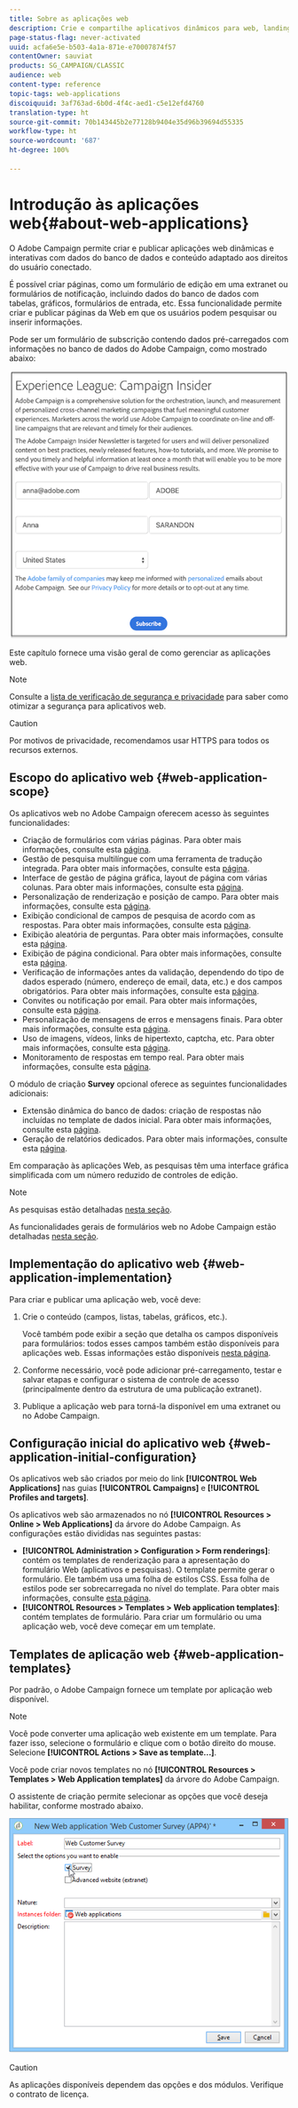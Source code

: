 ```yaml
---
title: Sobre as aplicações web
description: Crie e compartilhe aplicativos dinâmicos para web, landing pages e pesquisas.
page-status-flag: never-activated
uuid: acfa6e5e-b503-4a1a-871e-e70007874f57
contentOwner: sauviat
products: SG_CAMPAIGN/CLASSIC
audience: web
content-type: reference
topic-tags: web-applications
discoiquuid: 3af763ad-6b0d-4f4c-aed1-c5e12efd4760
translation-type: ht
source-git-commit: 70b143445b2e77128b9404e35d96b39694d55335
workflow-type: ht
source-wordcount: '687'
ht-degree: 100%

---
```



# Introdução às aplicações web{#about-web-applications}

O Adobe Campaign permite criar e publicar aplicações web dinâmicas e interativas com dados do banco de dados e conteúdo adaptado aos direitos do usuário conectado.

É possível criar páginas, como um formulário de edição em uma extranet ou formulários de notificação, incluindo dados do banco de dados com tabelas, gráficos, formulários de entrada, etc. Essa funcionalidade permite criar e publicar páginas da Web em que os usuários podem pesquisar ou inserir informações.

Pode ser um formulário de subscrição contendo dados pré-carregados com informações no banco de dados do Adobe Campaign, como mostrado abaixo:

![](assets/webapp_form_sample.png)

Este capítulo fornece uma visão geral de como gerenciar as aplicações web.

>[!NOTE]
>
>Consulte a [lista de verificação de segurança e privacidade](https://helpx.adobe.com/br/campaign/kb/acc-security.html) para saber como otimizar a segurança para aplicativos web.

>[!CAUTION]
>
>Por motivos de privacidade, recomendamos usar HTTPS para todos os recursos externos.

## Escopo do aplicativo web {#web-application-scope}

Os aplicativos web no Adobe Campaign oferecem acesso às seguintes funcionalidades:

* Criação de formulários com várias páginas. Para obter mais informações, consulte esta [página](../../web/using/about-web-forms.md).
* Gestão de pesquisa multilíngue com uma ferramenta de tradução integrada. Para obter mais informações, consulte esta [página](../../web/using/translating-a-web-application.md).
* Interface de gestão de página gráfica, layout de página com várias colunas. Para obter mais informações, consulte esta [página](../../web/using/designing-a-web-application.md).
* Personalização de renderização e posição de campo. Para obter mais informações, consulte esta [página](../../web/using/editing-content.md#adding-personalization-content).
* Exibição condicional de campos de pesquisa de acordo com as respostas. Para obter mais informações, consulte esta [página](../../web/using/form-rendering.md#defining-fields-conditional-display).
* Exibição aleatória de perguntas. Para obter mais informações, consulte esta [página](../../web/using/building-a-survey.md#adding-questions).
* Exibição de página condicional. Para obter mais informações, consulte esta [página](../../web/using/defining-web-forms-page-sequencing.md#conditional-page-display).
* Verificação de informações antes da validação, dependendo do tipo de dados esperado (número, endereço de email, data, etc.) e dos campos obrigatórios. Para obter mais informações, consulte esta [página](../../web/using/form-rendering.md#defining-control-settings).
* Convites ou notificação por email. Para obter mais informações, consulte esta [página](../../web/using/publishing-a-web-form.md#delivering-a-form-via-email).
* Personalização de mensagens de erros e mensagens finais. Para obter mais informações, consulte esta [página](../../web/using/defining-web-forms-properties.md#setting-up-an-error-page).
* Uso de imagens, vídeos, links de hipertexto, captcha, etc. Para obter mais informações, consulte esta [página](../../web/using/editing-content.md).
* Monitoramento de respostas em tempo real. Para obter mais informações, consulte esta [página](../../web/using/publish--track-and-use-collected-data.md#response-tracking).

O módulo de criação **Survey** opcional oferece as seguintes funcionalidades adicionais:

* Extensão dinâmica do banco de dados: criação de respostas não incluídas no template de dados inicial. Para obter mais informações, consulte esta [página](../../web/using/managing-answers.md#storing-collected-answers).
* Geração de relatórios dedicados. Para obter mais informações, consulte esta [página](../../web/using/publish--track-and-use-collected-data.md#reports-on-surveys).

Em comparação às aplicações Web, as pesquisas têm uma interface gráfica simplificada com um número reduzido de controles de edição.

>[!NOTE]
>
>As pesquisas estão detalhadas [nesta seção](../../web/using/about-surveys.md).
>
>As funcionalidades gerais de formulários web no Adobe Campaign estão detalhadas [nesta seção](../../web/using/about-web-forms.md).

## Implementação do aplicativo web {#web-application-implementation}

Para criar e publicar uma aplicação web, você deve:

1. Crie o conteúdo (campos, listas, tabelas, gráficos, etc.).

   Você também pode exibir a seção que detalha os campos disponíveis para formulários: todos esses campos também estão disponíveis para aplicações web. Essas informações estão disponíveis [nesta página](../../web/using/adding-fields-to-a-web-form.md).

1. Conforme necessário, você pode adicionar pré-carregamento, testar e salvar etapas e configurar o sistema de controle de acesso (principalmente dentro da estrutura de uma publicação extranet).
1. Publique a aplicação web para torná-la disponível em uma extranet ou no Adobe Campaign.

## Configuração inicial do aplicativo web {#web-application-initial-configuration}

Os aplicativos web são criados por meio do link **[!UICONTROL Web Applications]** nas guias **[!UICONTROL Campaigns]** e **[!UICONTROL Profiles and targets]**.

Os aplicativos web são armazenados no nó **[!UICONTROL Resources > Online > Web Applications]** da árvore do Adobe Campaign. As configurações estão divididas nas seguintes pastas:

* **[!UICONTROL Administration > Configuration > Form renderings]**: contém os templates de renderização para a apresentação do formulário Web (aplicativos e pesquisas). O template permite gerar o formulário. Ele também usa uma folha de estilos CSS. Essa folha de estilos pode ser sobrecarregada no nível do template. Para obter mais informações, consulte [esta página](../../web/using/form-rendering.md#selecting-the-form-rendering-template).
* **[!UICONTROL Resources > Templates > Web application templates]**: contém templates de formulário. Para criar um formulário ou uma aplicação web, você deve começar em um template.

## Templates de aplicação web {#web-application-templates}

Por padrão, o Adobe Campaign fornece um template por aplicação web disponível.

>[!NOTE]
>
>Você pode converter uma aplicação web existente em um template. Para fazer isso, selecione o formulário e clique com o botão direito do mouse. Selecione **[!UICONTROL Actions > Save as template...]**.

Você pode criar novos templates no nó **[!UICONTROL Resources > Templates > Web Application templates]** da árvore do Adobe Campaign.

O assistente de criação permite selecionar as opções que você deseja habilitar, conforme mostrado abaixo.

![](assets/webapp_create_template.png)

>[!CAUTION]
>
>As aplicações disponíveis dependem das opções e dos módulos. Verifique o contrato de licença.

